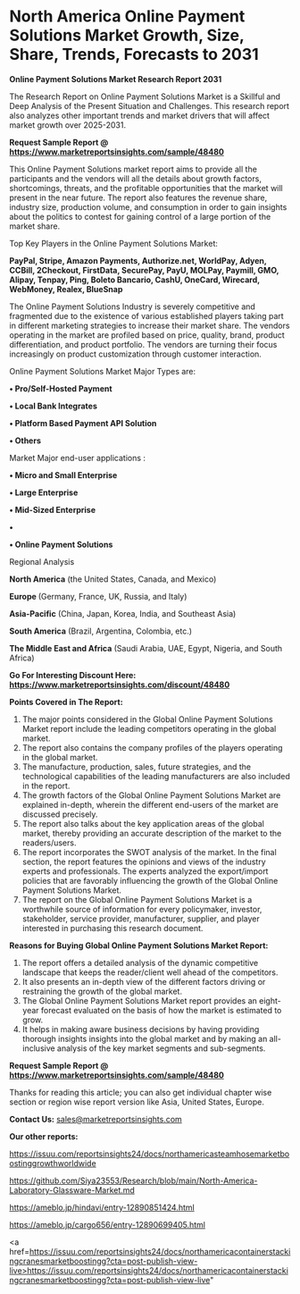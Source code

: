 # North America Online Payment Solutions Market Growth, Size, Share, Trends, Forecasts to 2031

<strong>Online Payment Solutions Market Research Report 2031</strong>

The Research Report on Online Payment Solutions Market is a Skillful and Deep Analysis of the Present Situation and Challenges. This research report also analyzes other important trends and market drivers that will affect market growth over 2025-2031.

<strong>Request Sample Report @ <a href=https://www.marketreportsinsights.com/sample/48480>https://www.marketreportsinsights.com/sample/48480</a></strong>

This Online Payment Solutions market report aims to provide all the participants and the vendors will all the details about growth factors, shortcomings, threats, and the profitable opportunities that the market will present in the near future. The report also features the revenue share, industry size, production volume, and consumption in order to gain insights about the politics to contest for gaining control of a large portion of the market share.

Top Key Players in the Online Payment Solutions Market:

<strong>PayPal, Stripe, Amazon Payments, Authorize.net, WorldPay, Adyen, CCBill, 2Checkout, FirstData, SecurePay, PayU, MOLPay, Paymill, GMO, Alipay, Tenpay, Ping, Boleto Bancario, CashU, OneCard, Wirecard, WebMoney, Realex, BlueSnap</strong>

The Online Payment Solutions Industry is severely competitive and fragmented due to the existence of various established players taking part in different marketing strategies to increase their market share. The vendors operating in the market are profiled based on price, quality, brand, product differentiation, and product portfolio. The vendors are turning their focus increasingly on product customization through customer interaction.

Online Payment Solutions Market Major Types are:

<strong>•  Pro/Self-Hosted Payment

•  Local Bank Integrates

•  Platform Based Payment API Solution

•  Others</strong>

Market Major end-user applications :

<strong>•  Micro and Small Enterprise

•  Large Enterprise

•  Mid-Sized Enterprise

•  

•  Online Payment Solutions</strong>

Regional Analysis

</u><strong><b>North America</b></strong> (the United States, Canada, and Mexico)

<strong><b>Europe </b></strong>(Germany, France, UK, Russia, and Italy)

<strong><b>Asia-Pacific</b></strong> (China, Japan, Korea, India, and Southeast Asia)

<strong><b>South America</b></strong> (Brazil, Argentina, Colombia, etc.)

<strong><b>The Middle East and Africa</b></strong> (Saudi Arabia, UAE, Egypt, Nigeria, and South Africa)

<strong>Go For Interesting Discount Here: <a href=https://www.marketreportsinsights.com/discount/48480>https://www.marketreportsinsights.com/discount/48480</a></strong>

<strong>Points Covered in The Report:</strong>
<ol>
  <li>The major points considered in the Global Online Payment Solutions Market report include the leading competitors operating in the global market.</li>
  <li>The report also contains the company profiles of the players operating in the global market.</li>
  <li>The manufacture, production, sales, future strategies, and the technological capabilities of the leading manufacturers are also included in the report.</li>
  <li>The growth factors of the Global Online Payment Solutions Market are explained in-depth, wherein the different end-users of the market are discussed precisely.</li>
  <li>The report also talks about the key application areas of the global market, thereby providing an accurate description of the market to the readers/users.</li>
  <li>The report incorporates the SWOT analysis of the market. In the final section, the report features the opinions and views of the industry experts and professionals. The experts analyzed the export/import policies that are favorably influencing the growth of the Global Online Payment Solutions Market.</li>
  <li>The report on the Global Online Payment Solutions Market is a worthwhile source of information for every policymaker, investor, stakeholder, service provider, manufacturer, supplier, and player interested in purchasing this research document.</li>
</ol>
<strong>Reasons for Buying Global Online Payment Solutions Market Report:</strong>

<ol>
  <li>The report offers a detailed analysis of the dynamic competitive landscape that keeps the reader/client well ahead of the competitors.</li>
  <li>It also presents an in-depth view of the different factors driving or restraining the growth of the global market.</li>
  <li>The Global Online Payment Solutions Market report provides an eight-year forecast evaluated on the basis of how the market is estimated to grow.</li>
  <li>It helps in making aware business decisions by having providing thorough insights insights into the global market and by making an all-inclusive analysis of the key market segments and sub-segments.</li>
</ol>
<strong>Request Sample Report @ <a href=https://www.marketreportsinsights.com/sample/48480>https://www.marketreportsinsights.com/sample/48480</a></strong>


Thanks for reading this article; you can also get individual chapter wise section or region wise report version like Asia, United States, Europe.

<strong>Contact Us:</strong>
sales@marketreportsinsights.com

<strong>Our other reports:</strong>

<a href=https://issuu.com/reportsinsights24/docs/northamericasteamhosemarketboostinggrowthworldwide>https://issuu.com/reportsinsights24/docs/northamericasteamhosemarketboostinggrowthworldwide</a>

<a href=https://github.com/Siya23553/Research/blob/main/North-America-Laboratory-Glassware-Market.md>https://github.com/Siya23553/Research/blob/main/North-America-Laboratory-Glassware-Market.md</a>

<a href=https://ameblo.jp/hindavi/entry-12890851424.html>https://ameblo.jp/hindavi/entry-12890851424.html</a>

<a href=https://ameblo.jp/cargo656/entry-12890699405.html>https://ameblo.jp/cargo656/entry-12890699405.html</a>

<a href=https://issuu.com/reportsinsights24/docs/northamericacontainerstackingcranesmarketboostingg?cta=post-publish-view-live>https://issuu.com/reportsinsights24/docs/northamericacontainerstackingcranesmarketboostingg?cta=post-publish-view-live</a>"
